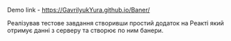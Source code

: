 Demo link - https://GavrilyukYura.github.io/Baner/

Реалізував тестове завдання створивши простий додаток на Реакті який отримує данні з серверу та створює по ним банери.
